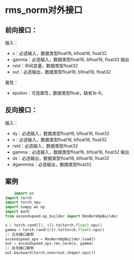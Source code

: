 # rms_norm对外接口
## 前向接口：
输入：
- x：必选输入，数据类型float16, bfloat16, float32	
- gamma：必选输入，数据类型float16, bfloat16, float32
输出
- rstd：中间变量，数据类型float32	
- out：必选输出，数据类型float16, bfloat16, float32

属性：
- epsilon：可选属性，数据类型float，缺省1e-6。

## 反向接口：
输入：
- dy：必选输入，数据类型float16, bfloat16, float32
- x：必选输入，数据类型float16, bfloat16, float32
- rstd：必选输入，数据类型float32	
- gamma：必选输入，数据类型float16, bfloat16, float32	
输出
- dx：必选输出，数据类型float16, bfloat16, float32
- dgammma：必选输出，数据类型float32

## 案例

```python
    import os
import torch
import torch_npu
import numpy as np
import math
from ascendspeed.op_builder import RmsNormOpBuilder

x = torch.rand([2, 4]).to(torch.float).npu()
gamma = torch.rand([4]).to(torch.float).npu()
// 正向接口案例
ascendspeed_ops = RmsNormOpBuilder.load()
out = ascendspeed_ops.rms_norm(x, gamma)
// 反向接口案例
out.backward(torch.ones(out.shape).npu())

```
